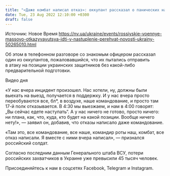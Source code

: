 ```yaml
---
title: "«Даже комбат написал отказ»: оккупант рассказал о панических настроениях в войсках РФ — перехват"
date: Tue, 23 Aug 2022 12:10:00 +0300
draft: false
---
```

Источник: Новое Время https://nv.ua/ukraine/events/rossiyskie-voennye-massovo-otkazyvayutsya-idti-v-nastuplenie-perehvat-novosti-ukrainy-50265010.html


Об этом в телефонном разговоре со знакомым офицером рассказал один из оккупантов, пожаловавшийся, что их пытались отправить в атаку на позиции украинских защитников без какой-либо предварительной подготовки.

 Видео дня   

«У нас вчера инцидент произошел. Нас хотели, ну, должны были выехать на выезд, получается в поддержку. И у нас вчера просто переобуваются все, бл*, в воздухе, наше командование, и просто там 17-й полк отказывается. В 4:30 мы выезжаем, и нам в 4:00 говорят: „Вы сейчас едете наступать“. А у нас ничего не готово, просто ничего: ни плана, как, что, куда, кто будет на какой позиции. Вообще ничего нету!», — заявил он, добавив, что отказы написало даже командование.

«Там это, все командование, все наше, командир роты наш, комбат, все отказ написали. Я вместе с ними вчера написал», — признался российский солдат.

Согласно последним данным Генерального штаба ВСУ, потери российских захватчиков в Украине уже превысили 45 тысяч человек.

Присоединяйтесь к нам в соцсетях Facebook, Telegram и Instagram.
